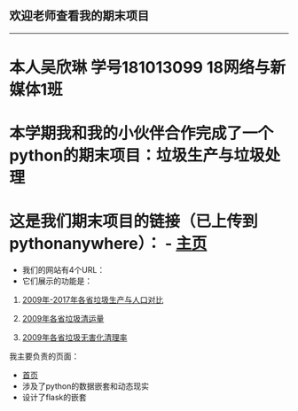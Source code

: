 ## 欢迎老师查看我的期末项目
-----
# 本人吴欣琳 学号181013099 18网络与新媒体1班
# 本学期我和我的小伙伴合作完成了一个python的期末项目：垃圾生产与垃圾处理
# 这是我们期末项目的链接（已上传到pythonanywhere）： - [主页](http://865152366.pythonanywhere.com/) 
* 我们的网站有4个URL：
* 它们展示的功能是：

1. [2009年-2017年各省垃圾生产与人口对比](http://865152366.pythonanywhere.com/people_laji)

2. [2009年各省垃圾清运量](http://865152366.pythonanywhere.com/people_laji_map)

3. [2009年各省垃圾无害化清理率](http://865152366.pythonanywhere.com/wuhai)

我主要负责的页面：
* [首页](http://865152366.pythonanywhere.com) 
* 涉及了python的数据嵌套和动态现实 
* 设计了flask的嵌套

